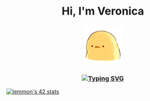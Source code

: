 <h1 align="center">Hi, I'm Veronica</a>
<h3 align="center"><a ><img src="https://github.com/rounny/rounny/blob/main/imgs/duck.png" height="100" width="100"/></h1>

<h3 align="center"><a href="https://git.io/typing-svg"><img src="https://readme-typing-svg.herokuapp.com?font=Michroma&size=15&pause=1000&color=0258DA&center=true&width=435&lines=I'm+a+student+of+Ecole+42+programming+school" alt="Typing SVG" /></a></h3>

<a href="https://github.com/JaeSeoKim/badge42"><img src="https://badge42.vercel.app/api/v2/cla41do1w00060fmn8896w44h/stats?cursusId=21&coalitionId=89" alt="lemmon's 42 stats" /></a>

<!--
**rounny/rounny** is a ✨ _special_ ✨ repository because its `README.md` (this file) appears on your GitHub profile.

Here are some ideas to get you started:

- 🔭 I’m currently working on ...
- 🌱 I’m currently learning ...
- 👯 I’m looking to collaborate on ...
- 🤔 I’m looking for help with ...
- 💬 Ask me about ...
- 📫 How to reach me: ...
- 😄 Pronouns: ...
- ⚡ Fun fact: ...
-->
